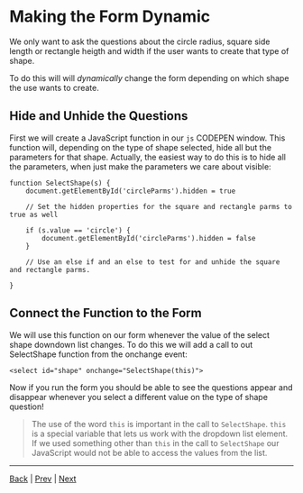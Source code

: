 # Making the Form Dynamic

We only want to ask the questions about the circle radius, square side length or rectangle heigth and width if the user wants to create that type of shape.

To do this will will *dynamically* change the form depending on which shape the use wants to create.

## Hide and Unhide the Questions ##

First we will create a JavaScript function in our `js` CODEPEN window. This function will, depending on the type of shape selected, hide all but the parameters for that shape. Actually, the easiest way to do this is to hide all the parameters, when just make the parameters we care about visible:

```
function SelectShape(s) {
    document.getElementById('circleParms').hidden = true

    // Set the hidden properties for the square and rectangle parms to true as well

    if (s.value == 'circle') {
        document.getElementById('circleParms').hidden = false
    }

    // Use an else if and an else to test for and unhide the square and rectangle parms.

}

```

## Connect the Function to the Form ##

We will use this function on our form whenever the value of the select shape downdown list changes. To do this we will add a call to out SelectShape function from the onchange event:

```
<select id="shape" onchange="SelectShape(this)">

```

Now if you run the form you should be able to see the questions appear and disappear whenever you select a different value on the type of shape question!

> The use of the word `this` is important in the call to `SelectShape`. `this` is a special variable that lets us work with the dropdown list element. If we used something other than `this` in the call to `SelectShape` our JavaScript would not be able to access the values from the list.

---

[Back](.) | [Prev](1)  | [Next](3)
